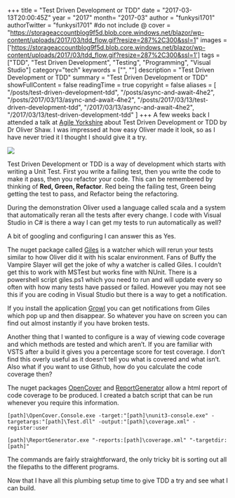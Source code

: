+++
title = "Test Driven Development or TDD"
date = "2017-03-13T20:00:45Z"
year = "2017"
month= "2017-03"
author = "funkysi1701"
authorTwitter = "funkysi1701" #do not include @
cover = "https://storageaccountblog9f5d.blob.core.windows.net/blazor/wp-content/uploads/2017/03/tdd_flow.gif?resize=287%2C300&ssl=1"
images = ['https://storageaccountblog9f5d.blob.core.windows.net/blazor/wp-content/uploads/2017/03/tdd_flow.gif?resize=287%2C300&ssl=1']
tags = ["TDD", "Test Driven Development", "Testing", "Programming", "Visual Studio"]
category="tech"
keywords = ["", ""]
description =  "Test Driven Development or TDD"
summary = "Test Driven Development or TDD"
showFullContent = false
readingTime = true
copyright = false
aliases = [
    "/posts/test-driven-development-tdd",
    "/posts/async-and-await-4he2",
    "/posts/2017/03/13/async-and-await-4he2",
    "/posts/2017/03/13/test-driven-development-tdd",
    "/2017/03/13/async-and-await-4he2",
    "/2017/03/13/test-driven-development-tdd"
]
+++
A few weeks back I attended a talk at [Agile Yorkshire](http://www.agileyorkshire.org/event-announcements/tuesfebruary21st-drolivershawtestdrivendevelopmentthemostmisusedterminsoftwaredevelopmentandkeithwilliamsdependenciesinjectionandabstractionforfunandprofit) about Test Driven Development or TDD by Dr Oliver Shaw. I was impressed at how easy Oliver made it look, so as I have never tried it I thought I should give it a try.

![](https://storageaccountblog9f5d.blob.core.windows.net/blazor/wp-content/uploads/2017/03/tdd_flow.gif?resize=287%2C300&ssl=1)

Test Driven Development or TDD is a way of development which starts with writing a Unit Test. First you write a failing test, then you write the code to make it pass, then you refactor your code. This can be remembered by thinking of **Red, Green, Refactor**. Red being the failing test, Green being getting the test to pass, and Refactor being the refactoring.

During the demonstration Oliver used a language called scala and a system that automatically reran all the tests after every change. I code with Visual Studio in C# is there a way I can get my tests to run automatically as well?

A bit of googling and configuring I can answer this as Yes.

The nuget package called [Giles](https://testergiles.herokuapp.com/) is a watcher which will rerun your tests similar to how Oliver did it with his scalar environment. Fans of Buffy the Vampire Slayer will get the joke of why a watcher is called Giles. I couldn’t get this to work with MSTest but works fine with NUnit. There is a powershell script giles.ps1 which you need to run and will update every so often with how many tests have passed or failed. However you may not see this if you are coding in Visual Studio but there is a way to get a notification.

If you install the application [Growl](http://www.growlforwindows.com/gfw/) you can get notifications from Giles which pop up and then disappear. So whatever you have on screen you can find out almost instantly if you have broken tests.

Another thing that I wanted to configure is a way of viewing code coverage and which methods are tested and which aren’t. If you are familiar with VSTS after a build it gives you a percentage score for test coverage. I don’t find this overly useful as it doesn’t tell you what is covered and what isn’t. Also what if you want to use Github, how do you calculate the code coverage then?

The nuget packages [OpenCover](https://www.nuget.org/packages/OpenCover/) and [ReportGenerator](https://www.nuget.org/packages/ReportGenerator/) allow a html report of code coverage to be produced. I created a batch script that can be run whenever you require this information.

```
[path]\OpenCover.Console.exe -target:"[path]\nunit3-console.exe" -targetargs:"[path]\Test.dll" -output:"[path]\coverage.xml" -register:user

[path]\ReportGenerator.exe "-reports:[path]\coverage.xml" "-targetdir:[path]"
```

The commands are fairly straightforward, the only tricky bit is sorting out all the filepaths to the different programs.

Now that I have all this plumbing setup time to give TDD a try and see what I can build.